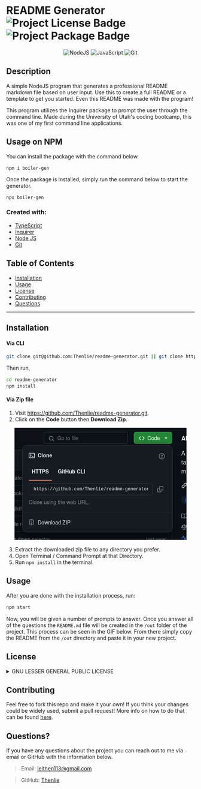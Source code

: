 # README Generator  ![Project License Badge](https://img.shields.io/badge/license-GNU-brightgreen) ![Project Package Badge](https://img.shields.io/badge/package-Inquirer-informational) 
 
<div align="center">
 
![NodeJS](https://img.shields.io/badge/node.js-6DA55F?style=for-the-badge&logo=node.js&logoColor=white) ![JavaScript](https://img.shields.io/badge/javascript-%23323330.svg?style=for-the-badge&logo=javascript&logoColor=%23F7DF1E) ![Git](https://img.shields.io/badge/git-%23F05033.svg?style=for-the-badge&logo=git&logoColor=white)

</div>
  
## Description

A simple NodeJS program that generates a professional README markdown file based on user input. Use this to create a full README or a template to get you started. Even this README was made with the program! 

This program utilizes the Inquirer package to prompt the user through the command line. Made during the University of Utah's coding bootcamp, this was one of my first command line applications.

## Usage on NPM

You can install the package with the command below.

```
npm i boiler-gen
```

Once the package is installed, simply run the command below to start the generator.

```
npx boiler-gen
```

  
### Created with: 

* [TypeScript](https://www.typescriptlang.org/)
* [Inquirer](https://github.com/SBoudrias/Inquirer.js)
* [Node JS](https://nodejs.org/en/)
* [Git](https://git-scm.com/)

## Table of Contents
* [Installation](#installation)
* [Usage](#usage)
* [License](#license)
* [Contributing](#contributing)
* [Questions](#questions)

***

## Installation

#### Via CLI
    
```bash
git clone git@github.com:Thenlie/readme-generator.git || git clone https://github.com/Thenlie/readme-generator.git
```
Then run,

```bash
cd readme-generator
npm install
```

#### Via Zip file

1. Visit https://github.com/Thenlie/readme-generator.git.
2. Click on the **Code** button then **Download Zip**.

<p align="center">
  <img src="assets/images/ssdownload.png" alt="Download Zip">
</p>

3. Extract the downloaded zip file to any directory you prefer.
4. Open Terminal / Command Prompt at that Directory.
5. Run `npm install` in the terminal.

## Usage

After you are done with the installation process, run:

```bash
npm start
``` 

Now, you will be given a number of prompts to answer. Once you answer all of the questions the `README.md` file will be created in the `/out` folder of the project. This process can be seen in the GIF below. From there simply copy the README from the `/out` directory and paste it in your new project. 

## License
<details>


<summary>GNU LESSER GENERAL PUBLIC LICENSE</summary>

> Version 3, 29 June 2007
> 
> Copyright (C) 2007 Free Software Foundation, Inc. <https://fsf.org/>
>
> __Everyone is permitted to copy and distribute verbatim copies__
> __of this license document, but changing it is not allowed.__
> 
> 
> This version of the GNU Lesser General Public License incorporates
> the terms and conditions of version 3 of the GNU General Public
> License, supplemented by the additional permissions listed below.
> 
> 1. Additional Definitions.
> 
> As used herein, "this License" refers to version 3 of the GNU Lesser
> General Public License, and the "GNU GPL" refers to version 3 of the GNU
> General Public License.
> 
> "The Library" refers to a covered work governed by this License,
> other than an Application or a Combined Work as defined below.
> 
> An "Application" is any work that makes use of an interface provided
> by the Library, but which is not otherwise based on the Library.
> Defining a subclass of a class defined by the Library is deemed a mode
> of using an interface provided by the Library.
> 
> A "Combined Work" is a work produced by combining or linking an
> Application with the Library.  The particular version of the Library
> with which the Combined Work was made is also called the "Linked
> Version".
> 
> The "Minimal Corresponding Source" for a Combined Work means the
> Corresponding Source for the Combined Work, excluding any source code
> for portions of the Combined Work that, considered in isolation, are
> based on the Application, and not on the Linked Version.
> 
> The "Corresponding Application Code" for a Combined Work means the
> object code and/or source code for the Application, including any data
> and utility programs needed for reproducing the Combined Work from the
> Application, but excluding the System Libraries of the Combined Work.
> 
> 1. Exception to Section 3 of the GNU GPL.
> 
> You may convey a covered work under sections 3 and 4 of this License
> without being bound by section 3 of the GNU GPL.
> 
> 2. Conveying Modified Versions.
> 
> If you modify a copy of the Library, and, in your modifications, a
> facility refers to a function or data to be supplied by an Application
> that uses the facility (other than as an argument passed when the
> facility is invoked), then you may convey a copy of the modified
> version:
> 
> a) under this License, provided that you make a good faith effort to
> ensure that, in the event an Application does not supply the
> function or data, the facility still operates, and performs
> whatever part of its purpose remains meaningful, or
> 
> b) under the GNU GPL, with none of the additional permissions of
> this License applicable to that copy.
> 
> 3. Object Code Incorporating Material from Library Header Files.
> 
> The object code form of an Application may incorporate material from
> a header file that is part of the Library.  You may convey such object
> code under terms of your choice, provided that, if the incorporated
> material is not limited to numerical parameters, data structure
> layouts and accessors, or small macros, inline functions and templates
> (ten or fewer lines in length), you do both of the following:
> 
> a) Give prominent notice with each copy of the object code that the
> Library is used in it and that the Library and its use are
> covered by this License.
> 
> b) Accompany the object code with a copy of the GNU GPL and this license
> document.
> 
> 4. Combined Works.
> 
> You may convey a Combined Work under terms of your choice that,
> taken together, effectively do not restrict modification of the
> portions of the Library contained in the Combined Work and reverse
> engineering for debugging such modifications, if you also do each of
> the following:
> 
> a) Give prominent notice with each copy of the Combined Work that
> the Library is used in it and that the Library and its use are
> covered by this License.
> 
> b) Accompany the Combined Work with a copy of the GNU GPL and this license
> document.
> 
> c) For a Combined Work that displays copyright notices during
> execution, include the copyright notice for the Library among
> these notices, as well as a reference directing the user to the
> copies of the GNU GPL and this license document.
> 
> d) Do one of the following:
> 
> 1) Convey the Minimal Corresponding Source under the terms of this
> License, and the Corresponding Application Code in a form
> suitable for, and under terms that permit, the user to
> recombine or relink the Application with a modified version of
> the Linked Version to produce a modified Combined Work, in the
> manner specified by section 6 of the GNU GPL for conveying
> Corresponding Source.
> 
> 1) Use a suitable shared library mechanism for linking with the
> Library.  A suitable mechanism is one that (a) uses at run time
> a copy of the Library already present on the user's computer
> system, and (b) will operate properly with a modified version
> of the Library that is interface-compatible with the Linked
> Version.
> 
> e) Provide Installation Information, but only if you would otherwise
> be required to provide such information under section 6 of the
> GNU GPL, and only to the extent that such information is
> necessary to install and execute a modified version of the
> Combined Work produced by recombining or relinking the
> Application with a modified version of the Linked Version. (If
> you use option 4d0, the Installation Information must accompany
> the Minimal Corresponding Source and Corresponding Application
> Code. If you use option 4d1, you must provide the Installation
> Information in the manner specified by section 6 of the GNU GPL
> for conveying Corresponding Source.)
> 
> 5. Combined Libraries.
> 
> You may place library facilities that are a work based on the
> Library side by side in a single library together with other library
> facilities that are not Applications and are not covered by this
> License, and convey such a combined library under terms of your
> choice, if you do both of the following:
> 
> a) Accompany the combined library with a copy of the same work based
> on the Library, uncombined with any other library facilities,
> conveyed under the terms of this License.
> 
> b) Give prominent notice with the combined library that part of it
> is a work based on the Library, and explaining where to find the
> accompanying uncombined form of the same work.
> 
> 6. Revised Versions of the GNU Lesser General Public License.
> 
> The Free Software Foundation may publish revised and/or new versions
> of the GNU Lesser General Public License from time to time. Such new
> versions will be similar in spirit to the present version, but may
> differ in detail to address new problems or concerns.
> 
> Each version is given a distinguishing version number. If the
> Library as you received it specifies that a certain numbered version
> of the GNU Lesser General Public License "or any later version"
> applies to it, you have the option of following the terms and
> conditions either of that published version or of any later version
> published by the Free Software Foundation. If the Library as you
> received it does not specify a version number of the GNU Lesser
> General Public License, you may choose any version of the GNU Lesser
> General Public License ever published by the Free Software Foundation.
> 
> If the Library as you received it specifies that a proxy can decide
> whether future versions of the GNU Lesser General Public License shall
> apply, that proxy's public statement of acceptance of any version is
> permanent authorization for you to choose that version for the
> Library.
</details>

## Contributing

Feel free to fork this repo and make it your own! If you think your changes could be widely used, submit a pull request! More info on how to do that can be found [here](https://docs.github.com/en/pull-requests/collaborating-with-pull-requests/proposing-changes-to-your-work-with-pull-requests/about-pull-requests).
  
## Questions?

If you have any questions about the project you can reach out to me via email or GitHub with the information below. 

>Email: leithen113@gmail.com 

>GitHub: [Thenlie](https://github.com/Thenlie)
